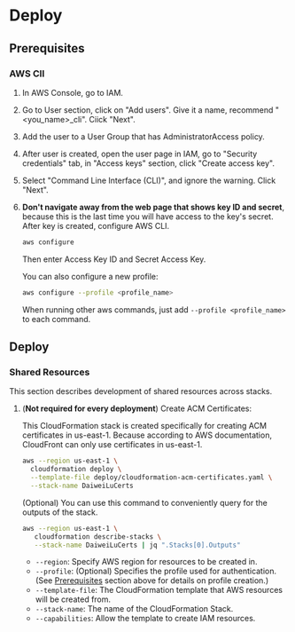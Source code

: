 # Deploy

## Prerequisites

### AWS ClI

1. In AWS Console, go to IAM.
2. Go to User section, click on "Add users". Give it a name, recommend "<you_name>\_cli". Ciick "Next".
3. Add the user to a User Group that has AdministratorAccess policy.
4. After user is created, open the user page in IAM, go to "Security credentials" tab, in "Access keys" section, click "Create access key".
5. Select "Command Line Interface (CLI)", and ignore the warning. Click "Next".
6. **Don't navigate away from the web page that shows key ID and secret**, because this is the last time you will have access to the key's secret. After key is created, configure AWS CLI.

   ```sh
   aws configure
   ```

   Then enter Access Key ID and Secret Access Key.

   You can also configure a new profile:

   ```sh
   aws configure --profile <profile_name>
   ```

   When running other aws commands, just add `--profile <profile_name>` to each command.

## Deploy

### Shared Resources

This section describes development of shared resources across stacks.

1. (**Not required for every deployment**) Create ACM Certificates:

   This CloudFormation stack is created specifically for creating ACM certificates in us-east-1. Because according to AWS documentation, CloudFront can only use certificates in us-east-1.

   ```sh
   aws --region us-east-1 \
     cloudformation deploy \
     --template-file deploy/cloudformation-acm-certificates.yaml \
     --stack-name DaiweiLuCerts
   ```

   (Optional) You can use this command to conveniently query for the outputs of the stack.

   ```sh
   aws --region us-east-1 \
      cloudformation describe-stacks \
      --stack-name DaiweiLuCerts | jq ".Stacks[0].Outputs"
   ```

   - `--region`: Specify AWS region for resources to be created in.
   - `--profile`: (Optional) Specifies the profile used for authentication. (See [Prerequisites](#prerequisites) section above for details on profile creation.)
   - `--template-file`: The CloudFormation template that AWS resources will be created from.
   - `--stack-name`: The name of the CloudFormation Stack.
   - `--capabilities`: Allow the template to create IAM resources.
